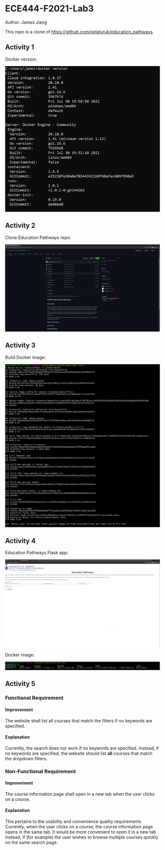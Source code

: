 # ECE444-F2021-Lab3

Author: James Jiang

This repo is a clone of https://github.com/nelaturuk/education_pathways.

## Activity 1
Docker version:

![lab3_1](docs/images/lab3_1.PNG)

## Activity 2
Clone Education Pathways repo:

![lab3_2](docs/images/lab3_2.PNG)

## Activity 3
Build Docker image:

![lab3_3](docs/images/lab3_3.PNG)

## Activity 4
Education Pathways Flask app:

![lab3_4_1](docs/images/lab3_4_1.PNG)

Docker image:

![lab3_4_2](docs/images/lab3_4_2.PNG)

## Activity 5

### Functional Requirement
#### Improvement
The website shall list all courses that match the filters if no keywords are specified.

#### Explanation
Currently, the search does not work if no keywords are specified. Instead, if no keywords are specified, the website should list **all** courses that match the dropdown filters.

### Non-Functional Requirement
#### Improvement
The course information page shall open in a new tab when the user clicks on a course.

#### Explanation
This pertains to the usability and convenience quality requirements. Currently, when the user clicks on a course, the course information page opens in the same tab. It would be more convenient to open it in a new tab instead, if (for example) the user wishes to browse multiple courses quickly on the same search page.
